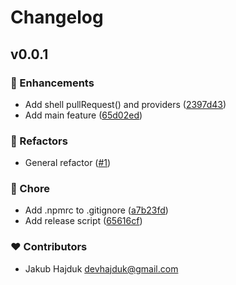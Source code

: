 # Changelog


## v0.0.1


### 🚀 Enhancements

- Add shell pullRequest() and providers ([2397d43](https://github.com/jakub-hajduk/omnipr/commit/2397d43))
- Add main feature ([65d02ed](https://github.com/jakub-hajduk/omnipr/commit/65d02ed))

### 💅 Refactors

- General refactor ([#1](https://github.com/jakub-hajduk/omnipr/pull/1))

### 🏡 Chore

- Add .npmrc to .gitignore ([a7b23fd](https://github.com/jakub-hajduk/omnipr/commit/a7b23fd))
- Add release script ([65616cf](https://github.com/jakub-hajduk/omnipr/commit/65616cf))

### ❤️ Contributors

- Jakub Hajduk <devhajduk@gmail.com>

